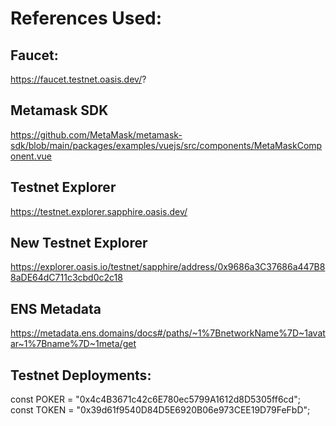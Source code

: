 # References Used:

## Faucet: 
https://faucet.testnet.oasis.dev/?

## Metamask SDK
https://github.com/MetaMask/metamask-sdk/blob/main/packages/examples/vuejs/src/components/MetaMaskComponent.vue

## Testnet Explorer
https://testnet.explorer.sapphire.oasis.dev/

## New Testnet Explorer
https://explorer.oasis.io/testnet/sapphire/address/0x9686a3C37686a447B88aDE64dC711c3cbd0c2c18

## ENS Metadata
https://metadata.ens.domains/docs#/paths/~1%7BnetworkName%7D~1avatar~1%7Bname%7D~1meta/get

## Testnet Deployments:

const POKER = "0x4c4B3671c42c6E780ec5799A1612d8D5305ff6cd";
const TOKEN = "0x39d61f9540D84D5E6920B06e973CEE19D79FeFbD";
